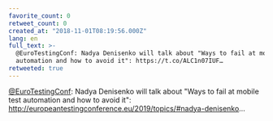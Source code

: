 ```yaml
---
favorite_count: 0
retweet_count: 0
created_at: "2018-11-01T08:19:56.000Z"
lang: en
full_text: >-
  @EuroTestingConf: Nadya Denisenko will talk about "Ways to fail at mobile test
  automation and how to avoid it": https://t.co/ALC1n07IUF…
retweeted: true
---
```


[@EuroTestingConf](https://twitter.com/EuroTestingConf): Nadya Denisenko will
talk about "Ways to fail at mobile test automation and how to avoid it":
<http://europeantestingconference.eu/2019/topics/#nadya-denisenko>…
